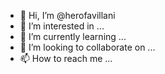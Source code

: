 - 👋 Hi, I’m @herofavillani
- 👀 I’m interested in ...
- 🌱 I’m currently learning ...
- 💞️ I’m looking to collaborate on ...
- 📫 How to reach me ...

<!---
herofavillani/herofavillani is a ✨ special ✨ repository because its `README.md` (this file) appears on your GitHub profile.
You can click the Preview link to take a look at your changes.
--->
